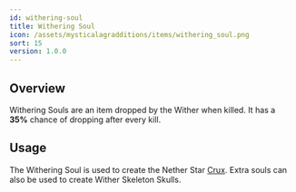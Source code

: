 ```yaml
---
id: withering-soul
title: Withering Soul
icon: /assets/mysticalagradditions/items/withering_soul.png
sort: 15
version: 1.0.0
---
```


## Overview

Withering Souls are an item dropped by the Wither when killed. It has a **35%** chance of dropping after every kill.

## Usage

The Withering Soul is used to create the Nether Star [Crux](../blocks/cruxes.md). Extra souls can also be used to create Wither Skeleton Skulls.
